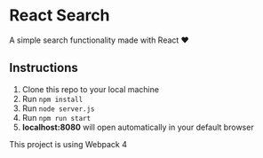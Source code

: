 # React Search

A simple search functionality made with React :heart:

## Instructions

1.  Clone this repo to your local machine
2.  Run `npm install`
3.  Run `node server.js`
4.  Run `npm run start`
5.  **localhost:8080** will open automatically in your default browser

This project is using Webpack 4
